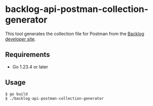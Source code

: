 # backlog-api-postman-collection-generator

This tool generates the collection file for Postman from the [Backlog developer site](https://developer.nulab.com/docs/backlog).

## Requirements

- Go 1.23.4 or later

## Usage

```
$ go build
$ ./backlog-api-postman-collection-generator
```
